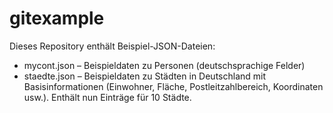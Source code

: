 # gitexample

Dieses Repository enthält Beispiel-JSON-Dateien:

- mycont.json – Beispieldaten zu Personen (deutschsprachige Felder)
- staedte.json – Beispieldaten zu Städten in Deutschland mit Basisinformationen (Einwohner, Fläche, Postleitzahlbereich, Koordinaten usw.). Enthält nun Einträge für 10 Städte.